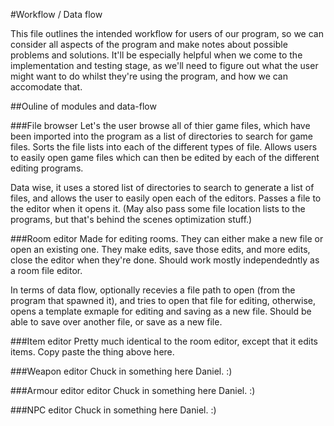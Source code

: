 #Workflow / Data flow

This file outlines the intended workflow for users of our program, so we can consider all aspects of the program and make notes about possible problems and solutions. It'll be especially helpful when we come to the implementation and testing stage, as we'll need to figure out what the user might want to do whilst they're using the program, and how we can accomodate that. 

##Ouline of modules and data-flow

###File browser
Let's the user browse all of thier game files, which have been imported into the program as a list of directories to search for game files. Sorts the file lists into each of the different types of file. Allows users to easily open game files which can then be edited by each of the different editing programs. 

Data wise, it uses a stored list of directories to search to generate a list of files, and allows the user to easily open each of the editors. Passes a file to the editor when it opens it. (May also pass some file location lists to the programs, but that's behind the scenes optimization stuff.)

###Room editor
Made for editing rooms. They can either make a new file or open an existing one. They make edits, save those edits, and more edits, close the editor when they're done. Should work mostly independedntly as a room file editor. 

In terms of data flow, optionally recevies a file path to open (from the program that spawned it), and tries to open that file for editing, otherwise, opens a template exmaple for editing and saving as a new file. Should be able to save over another file, or save as a new file. 

###Item editor
Pretty much identical to the room editor, except that it edits items. Copy paste the thing above here.

###Weapon editor
Chuck in something here Daniel. :)

###Armour editor editor
Chuck in something here Daniel. :)

###NPC editor
Chuck in something here Daniel. :)